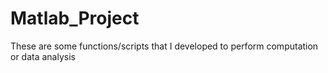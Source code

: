 # Matlab_Project
These are some functions/scripts that I developed to perform computation or data analysis 
